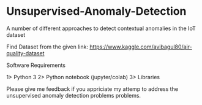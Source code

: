 # Unsupervised-Anomaly-Detection
A number of different approaches to detect contextual anomalies in the IoT dataset 

Find Dataset from the given link:
https://www.kaggle.com/avibagul80/air-quality-dataset

Software Requirements

1> Python 3
2> Python notebook (jupyter/colab)
3> Libraries


Please give me feedback if you appriciate my attemp to address the unsupervised anomaly detection problems problems.
